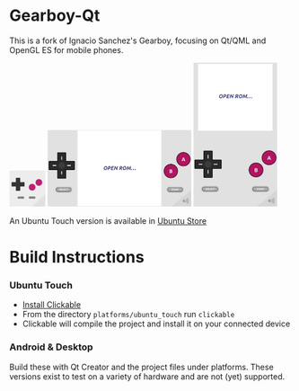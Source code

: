 Gearboy-Qt
==========
This is a fork of Ignacio Sanchez's Gearboy, focusing on Qt/QML and OpenGL ES for mobile phones.

<img src="https://github.com/RyanPattison/Gearboy/blob/master/platforms/ubuntu_touch/gearboy.png" width="64"> 
<img src="https://github.com/RyanPattison/Gearboy/blob/master/platforms/ubuntu_touch/screenshots/landscape.png" width="256">
<img src="https://github.com/RyanPattison/Gearboy/blob/master/platforms/ubuntu_touch/screenshots/portrait.png" height="256">

An Ubuntu Touch version is available in [Ubuntu Store](https://uappexplorer.com/app/gearboy.rpattison)

Build Instructions
===================

### Ubuntu Touch

- [Install Clickable](http://clickable.bhdouglass.com/en/latest/)
- From the directory `platforms/ubuntu_touch` run `clickable`
- Clickable will compile the project and install it on your connected device

### Android & Desktop

Build these with Qt Creator and the project files under platforms. These versions exist to test on a variety of hardware and are not (yet) supported.
